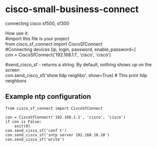 # cisco-small-business-connect
connecting cisco sf500, sf300


How use it:  
#import this file is your project  
from cisco_sf_connect import CiscoSfConnect  
#Connecting devices [ip, login, password, enable_password=]  
con = CiscoSfConnect('192.168.1.1', 'cisco', 'cisco')  


#send_cisco_sf - returns a string. By default, nothing shows up on the screen  
con.send_cisco_sf('show  lldp neighbo', show=True) # This print lldp neighbors  

## Example ntp configuration   
```
from cisco_sf_connect import CiscoSfConnect  

con = CiscoSfConnect('192.168.1.1', 'cisco', 'cisco')  
if con is False:  
    exit(0)  
con.send_cisco_sf('conf t')  
con.send_cisco_sf('sntp server 192.168.10.10')  
con.send_cisco_sf('write')  
```

